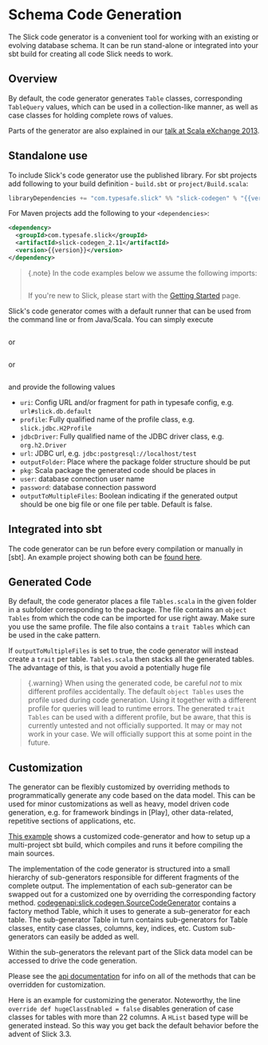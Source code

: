 Schema Code Generation
======================

The Slick code generator is a convenient tool for working
with an existing or evolving database schema. It can be run
stand-alone or integrated into your sbt build for creating all
code Slick needs to work.

Overview
--------
By default, the code generator generates `Table` classes, corresponding `TableQuery` values, which
can be used in a collection-like manner, as well as case classes for holding complete
rows of values. 

Parts of the generator are also explained in our
[talk at Scala eXchange 2013](http://slick.typesafe.com/docs/#20131203_patterns_for_slick_database_applications_at_scala_exchange_2013).

Standalone use
--------------
To include Slick's code generator use the published library. For sbt projects add following to your build definition -
`build.sbt` or `project/Build.scala`:

```scala expandVars=true
libraryDependencies += "com.typesafe.slick" %% "slick-codegen" % "{{version}}"
```

For Maven projects add the following to your `<dependencies>`:

```xml expandVars=true
<dependency>
  <groupId>com.typesafe.slick</groupId>
  <artifactId>slick-codegen_2.11</artifactId>
  <version>{{version}}</version>
</dependency>
```

> {.note}
> In the code examples below we assume the following imports:
>```scala src=../code/CodeGenerator.scala#imports
> ```
> If you're new to Slick, please start with the [Getting Started](gettingstarted.md) page.


Slick's code generator comes with a default runner that can be used from the command line or from Java/Scala. You can simply execute

```scala src=../code/CodeGenerator.scala#default-runner-uri
```

or

```scala src=../code/CodeGenerator.scala#default-runner
```

or

```scala src=../code/CodeGenerator.scala#default-runner-with-auth
```

and provide the following values

* `uri`: Config URL and/or fragment for path in typesafe config, e.g. `url#slick.db.default`
* `profile`: Fully qualified name of the profile class, e.g. `slick.jdbc.H2Profile`
* `jdbcDriver`: Fully qualified name of the JDBC driver class, e.g. `org.h2.Driver`
* `url`: JDBC url, e.g. `jdbc:postgresql://localhost/test`
* `outputFolder`: Place where the package folder structure should be put
* `pkg`: Scala package the generated code should be places in
* `user`: database connection user name
* `password`: database connection password
* `outputToMultipleFiles`: Boolean indicating if the generated output should be one big file or one file per table. Default is false.

Integrated into sbt
-------------------
The code generator can be run before every compilation or manually in [sbt].
An example project showing both can be [found here](https://github.com/slick/slick-codegen-example).

Generated Code
--------------
By default, the code generator places a file `Tables.scala` in the given folder in a subfolder corresponding
to the package. The file contains an `object Tables` from which the code
can be imported for use right away. Make sure you use the same profile.
The file also contains a `trait Tables` which can be used in the cake pattern.

If `outputToMultipleFiles` is set to true, the code generator will instead create a `trait` per table.
`Tables.scala` then stacks all the generated tables. The advantage of this, is that you avoid a potentially huge file

> {.warning}
> When using the generated code, be careful *not* to mix different profiles accidentally. The
> default `object Tables` uses the profile used during code generation. Using it together with a different
> profile for queries will lead to runtime errors. The generated `trait Tables` can be used with a
> different profile, but be aware, that this is currently untested and not officially supported. It may or
> may not work in your case. We will officially support this at some point in the future.

Customization
-------------
The generator can be flexibly customized by overriding methods to programmatically
generate any code based on the data model. This can be used for minor customizations
as well as heavy, model driven code generation, e.g. for framework bindings in [Play],
other data-related, repetitive sections of applications, etc.

[This example](https://github.com/slick/slick-codegen-customization-example)
shows a customized code-generator and how to setup
up a multi-project sbt build, which compiles and runs it
before compiling the main sources.

The implementation of the code generator is structured into a small hierarchy of sub-generators responsible
for different fragments of the complete output. The implementation of each sub-generator can be swapped out
for a customized one by overriding the corresponding factory method.
<codegenapi:slick.codegen.SourceCodeGenerator> contains a factory method Table,
which it uses to generate a sub-generator for each table. The sub-generator Table in turn contains
sub-generators for Table classes, entity case classes, columns, key, indices, etc.
Custom sub-generators can easily be added as well.

Within the sub-generators the relevant part of the Slick data model can
be accessed to drive the code generation.

Please see the [api documentation](codegenapi:slick.codegen.SourceCodeGenerator) for info
on all of the methods that can be overridden for customization.

Here is an example for customizing the generator. Noteworthy, the line `override def hugeClassEnabled = false` 
disables generation of case classes for tables with more than 22 columns. A `HList` based type
will be generated instead. So this way you get back the default behavior before the advent of Slick 3.3.

```scala src=../code/CodeGenerator.scala#customization
```
